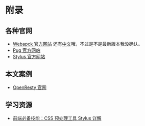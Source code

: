 附录
========

各种官网
--------

* [Webapck 官方网站](https://webpack.js.org/)
    还有[中文](https://webpack.js.org/configuration/mode)哦，不过是不是最新版本我没确认。
* [Pug 官方网站](https://pugjs.org)
* [Stylus 官方网站](http://stylus-lang.com)

本文案例
--------

* [OpenResty 官网](https://openresty.com/cn/)

学习资源
--------

* [前端必备技能：CSS 预处理工具 Stylus 详解](https://segmentfault.com/ls/1650000018852705)
